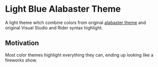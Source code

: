 # Light Blue Alabaster Theme

A light theme witch combine colors from original [alabaster theme](https://github.com/tonsky/vscode-theme-alabaster) and original Visual Studio and Rider syntax highlight.

## Motivation

Most color themes highlight everything they can, ending up looking like a fireworks show.
  
